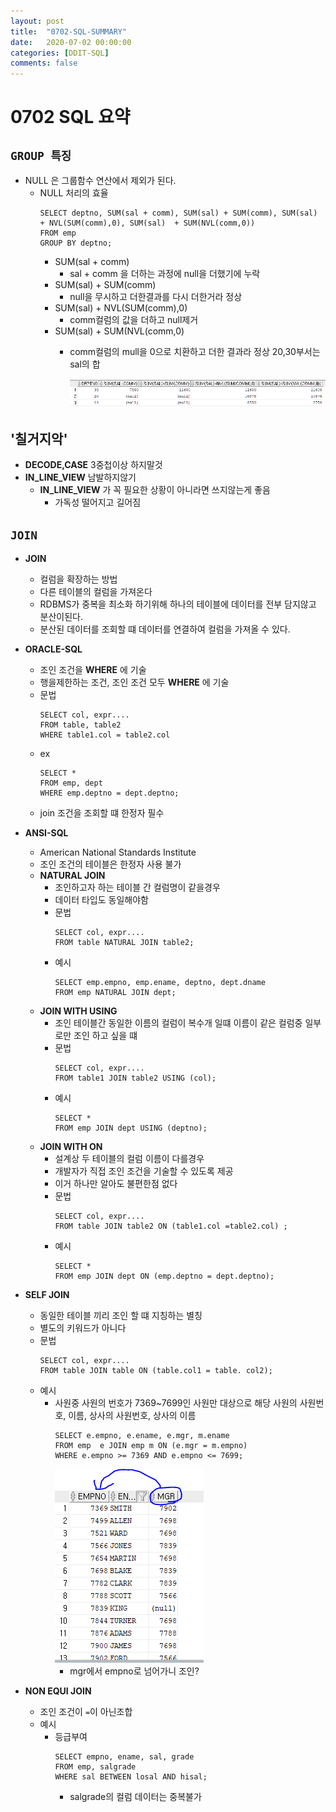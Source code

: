 ```yaml
---
layout: post
title:  "0702-SQL-SUMMARY"
date:   2020-07-02 00:00:00
categories: [DDIT-SQL]
comments: false
---
```


# 0702 SQL 요약

## `GROUP 특징`

- NULL 은 그룹함수 연산에서 제외가 된다.
    - NULL 처리의 효율
        ```
        SELECT deptno, SUM(sal + comm), SUM(sal) + SUM(comm), SUM(sal) + NVL(SUM(comm),0), SUM(sal)  + SUM(NVL(comm,0))
        FROM emp
        GROUP BY deptno;
        ``` 
        - SUM(sal + comm)
            - sal + comm 을 더하는 과정에 null을 더했기에 누락
        - SUM(sal) + SUM(comm)
            - null을 무시하고 더한결과를 다시 더한거라 정상
        - SUM(sal) + NVL(SUM(comm),0)
            - comm컬럼의 값을 더하고 null제거 
        - SUM(sal) + SUM(NVL(comm,0)
            - comm컬럼의 mull을 0으로 치환하고 더한 결과라 정상 20,30부서는 sal의 합
            
                 ![결과](/img/0702-1.PNG)
           
## '칠거지악'
- __DECODE,CASE__ 3중첩이상 하지말것
- __IN_LINE_VIEW__ 남발하지않기
    - __IN_LINE_VIEW__ 가 꼭 필요한 상황이 아니라면 쓰지않는게 좋음      
        - 가독성 떨어지고 길어짐            

## `JOIN`
- __JOIN__
    - 컬럼을 확장하는 방법
    - 다른 테이블의 컬럼을 가져온다
    - RDBMS가 중복을 최소화 하기위해 하나의 테이블에 데이터를 전부 담지않고 분산이된다.
    - 분산된 데이터를 조회할 떄 데이터를 연결하여 컬럼을 가져올 수 있다.
- __ORACLE-SQL__    
    - 조인 조건을 __WHERE__ 에 기술
    - 행을제한하는 조건, 조인 조건 모두 __WHERE__ 에 기술
    - 문법 
        ```
        SELECT col, expr....
        FROM table, table2
        WHERE table1.col = table2.col
        ```
    - ex
       ```
       SELECT *
       FROM emp, dept
       WHERE emp.deptno = dept.deptno; 
       ``` 
    - join 조건을 조회할 떄 한정자 필수
- __ANSI-SQL__
    - American National Standards Institute
    - 조인 조건의 테이블은 한정자 사용 불가
    - __NATURAL JOIN__
        - 조인하고자 하는 테이블 간 컬럼명이 같을경우
        - 데이터 타입도 동일해야함
        - 문법 
            ```
            SELECT col, expr....
            FROM table NATURAL JOIN table2;
            ```
         - 예시
            ```
            SELECT emp.empno, emp.ename, deptno, dept.dname
            FROM emp NATURAL JOIN dept;
            ```
    - __JOIN WITH USING__
        - 조인 테이블간 동일한 이름의 컬럼이 복수개 일떄 이름이 같은 컬럼중 일부로만 조인 하고 싶을 떄
        - 문법
            ```
            SELECT col, expr....
            FROM table1 JOIN table2 USING (col);
            ```
        - 예시
            ```
            SELECT *
            FROM emp JOIN dept USING (deptno);
            ```
    - __JOIN WITH ON__ 
        - 설계상 두 테이블의 컬럼 이름이 다를경우
        - 개발자가 직접 조인 조건을 기술할 수 있도록 제공
        - 이거 하나만 알아도 불편한점 없다
        - 문법
             ```
             SELECT col, expr....
             FROM table JOIN table2 ON (table1.col =table2.col) ;
             ```
        - 예시
             ```
             SELECT *
             FROM emp JOIN dept ON (emp.deptno = dept.deptno);
             ```
- __SELF JOIN__
    - 동일한 테이블 끼리 조인 할 떄 지칭하는 별칭
    - 별도의 키워드가 아니다
    - 문법
        ```
        SELECT col, expr....
        FROM table JOIN table ON (table.col1 = table. col2);
        ```
    - 예시
        - 사원중 사원의 번호가 7369~7699인 사원만 대상으로 해당 사원의 사원번호, 이름, 상사의 사원번호, 상사의 이름
            ```
            SELECT e.empno, e.ename, e.mgr, m.ename
            FROM emp  e JOIN emp m ON (e.mgr = m.empno)
            WHERE e.empno >= 7369 AND e.empno <= 7699;
            ```
            ![이해](/img/0702-2.PNG)
            - mgr에서 empno로 넘어가니 조인?

- __NON EQUI JOIN__
    - 조인 조건이 `=`이 아닌조합
    - 예시
        - 등급부여
            ```
            SELECT empno, ename, sal, grade 
            FROM emp, salgrade
            WHERE sal BETWEEN losal AND hisal;
            ```
          - salgrade의 컬럼 데이터는 중복불가
       
